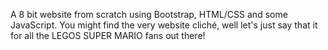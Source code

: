 A 8 bit website from scratch using Bootstrap, HTML/CSS and some JavaScript.
You might find the very website cliché, well let's just say that it for all the LEGOS SUPER MARIO fans out there!
